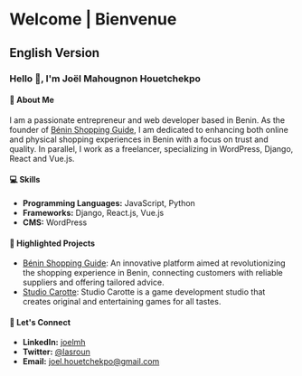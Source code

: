 # Welcome | Bienvenue

## English Version

### Hello 👋, I'm Joël Mahougnon Houetchekpo

#### 🚀 About Me

I am a passionate entrepreneur and web developer based in Benin. As the founder of [Bénin Shopping Guide](https://beninshoppinguide.com), I am dedicated to enhancing both online and physical shopping experiences in Benin with a focus on trust and quality. In parallel, I work as a freelancer, specializing in WordPress, Django, React and Vue.js.

#### 💻 Skills

- **Programming Languages:** JavaScript, Python
- **Frameworks:** Django, React.js, Vue.js
- **CMS:** WordPress

#### 🌟 Highlighted Projects

- [Bénin Shopping Guide](https://beninshoppinguide.com): An innovative platform aimed at revolutionizing the shopping experience in Benin, connecting customers with reliable suppliers and offering tailored advice.
- [Studio Carotte](https://studio-carotte.com): Studio Carotte is a game development studio that creates original and entertaining games for all tastes.

#### 🤝 Let's Connect

- **LinkedIn:** [joelmh](https://www.linkedin.com/in/joelmh)
- **Twitter:** [@lasroun](https://twitter.com/lasroun)
- **Email:** [joel.houetchekpo@gmail.com](mailto:joel.houetchekpo@gmail.com)

